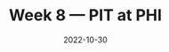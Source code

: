 ---
layout: game
title: Week 8 — PIT at PHI
season: 2022
game_id: 2022_08_PIT_PHI
week: 8
date: 2022-10-30
home_team: PHI
away_team: PIT
final_home: 
final_away: 
pbp_url: /assets/data/pbp/2022/2022_08_PIT_PHI.csv.gz
---
